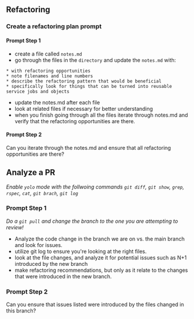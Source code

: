 ## Refactoring

### Create a refactoring plan prompt
#### Prompt Step 1
- create a file called `notes.md`
- go through the files in the `directory` and update the `notes.md` with:
``` 
* with refactoring opportunities
* note filenames and line numbers
* describe the refactoring pattern that would be beneficial
* specifically look for things that can be turned into reusable service jobs and objects
```
- update the notes.md after each file
- look at related files if necessary for better understanding
- when you finish going through all the files iterate through notes.md and verify that the refactoring opportunities are there.

#### Prompt Step 2
Can you iterate through the notes.md and ensure that all refactoring opportunities are there?

## Analyze a PR
*Enable `yolo` mode with the follwoing commands `git diff`, `git show`, `grep`, `rspec`, `cat`, `git brach`, `git log`*

### Prompt Step 1
*Do a `git pull` and change the branch to the one you are attempting to review!*
- Analyze the code change in the branch we are on vs. the main branch and look for issues.
- utilize git log to ensure you're looking at the right files.
- look at the file changes, and analyze it for potential issues such as N+1 introduced by the new branch
- make refactoring recommendations, but only as it relate to the changes that were introduced in the new branch.

### Prompt Step 2
Can you ensure that issues listed were introduced by the files changed in this branch?

